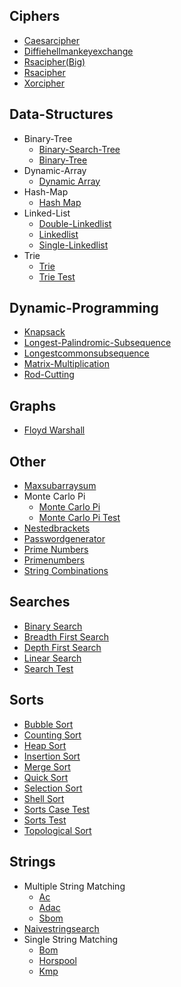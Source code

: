 
## Ciphers
  * [Caesarcipher](https://github.com/TheAlgorithms/Go/blob/master/ciphers/CaesarCipher.go)
  * [Diffiehellmankeyexchange](https://github.com/TheAlgorithms/Go/blob/master/ciphers/diffieHellmanKeyExchange.go)
  * [Rsacipher(Big)](https://github.com/TheAlgorithms/Go/blob/master/ciphers/RSAcipher(Big).go)
  * [Rsacipher](https://github.com/TheAlgorithms/Go/blob/master/ciphers/RSAcipher.go)
  * [Xorcipher](https://github.com/TheAlgorithms/Go/blob/master/ciphers/xorCipher.go)

## Data-Structures
  * Binary-Tree
    * [Binary-Search-Tree](https://github.com/TheAlgorithms/Go/blob/master/data-structures/binary-tree/binary-search-tree.go)
    * [Binary-Tree](https://github.com/TheAlgorithms/Go/blob/master/data-structures/binary-tree/binary-tree.go)
  * Dynamic-Array
    * [Dynamic Array](https://github.com/TheAlgorithms/Go/blob/master/data-structures/dynamic-array/dynamic_array.go)
  * Hash-Map
    * [Hash Map](https://github.com/TheAlgorithms/Go/blob/master/data-structures/hash-map/hash_map.go)
  * Linked-List
    * [Double-Linkedlist](https://github.com/TheAlgorithms/Go/blob/master/data-structures/linked-list/double-linkedlist.go)
    * [Linkedlist](https://github.com/TheAlgorithms/Go/blob/master/data-structures/linked-list/Linkedlist.go)
    * [Single-Linkedlist](https://github.com/TheAlgorithms/Go/blob/master/data-structures/linked-list/single-linkedlist.go)
  * Trie
    * [Trie](https://github.com/TheAlgorithms/Go/blob/master/data-structures/trie/trie.go)
    * [Trie Test](https://github.com/TheAlgorithms/Go/blob/master/data-structures/trie/trie_test.go)

## Dynamic-Programming
  * [Knapsack](https://github.com/TheAlgorithms/Go/blob/master/dynamic-programming/knapsack.go)
  * [Longest-Palindromic-Subsequence](https://github.com/TheAlgorithms/Go/blob/master/dynamic-programming/longest-palindromic-subsequence.go)
  * [Longestcommonsubsequence](https://github.com/TheAlgorithms/Go/blob/master/dynamic-programming/longestCommonSubsequence.go)
  * [Matrix-Multiplication](https://github.com/TheAlgorithms/Go/blob/master/dynamic-programming/matrix-multiplication.go)
  * [Rod-Cutting](https://github.com/TheAlgorithms/Go/blob/master/dynamic-programming/rod-cutting.go)

## Graphs
  * [Floyd Warshall](https://github.com/TheAlgorithms/Go/blob/master/graphs/floyd_warshall.go)

## Other
  * [Maxsubarraysum](https://github.com/TheAlgorithms/Go/blob/master/other/maxSubarraySum.go)
  * Monte Carlo Pi
    * [Monte Carlo Pi](https://github.com/TheAlgorithms/Go/blob/master/other/monte_carlo_pi/monte_carlo_pi.go)
    * [Monte Carlo Pi Test](https://github.com/TheAlgorithms/Go/blob/master/other/monte_carlo_pi/monte_carlo_pi_test.go)
  * [Nestedbrackets](https://github.com/TheAlgorithms/Go/blob/master/other/NestedBrackets.go)
  * [Passwordgenerator](https://github.com/TheAlgorithms/Go/blob/master/other/PasswordGenerator.go)
  * [Prime Numbers](https://github.com/TheAlgorithms/Go/blob/master/other/prime_numbers.go)
  * [Primenumbers](https://github.com/TheAlgorithms/Go/blob/master/other/PrimeNumbers.go)
  * [String Combinations](https://github.com/TheAlgorithms/Go/blob/master/other/string_combinations.go)

## Searches
  * [Binary Search](https://github.com/TheAlgorithms/Go/blob/master/searches/binary_search.go)
  * [Breadth First Search](https://github.com/TheAlgorithms/Go/blob/master/searches/breadth_first_search.go)
  * [Depth First Search](https://github.com/TheAlgorithms/Go/blob/master/searches/depth_first_search.go)
  * [Linear Search](https://github.com/TheAlgorithms/Go/blob/master/searches/linear_search.go)
  * [Search Test](https://github.com/TheAlgorithms/Go/blob/master/searches/search_test.go)

## Sorts
  * [Bubble Sort](https://github.com/TheAlgorithms/Go/blob/master/sorts/bubble_sort.go)
  * [Counting Sort](https://github.com/TheAlgorithms/Go/blob/master/sorts/counting_sort.go)
  * [Heap Sort](https://github.com/TheAlgorithms/Go/blob/master/sorts/heap_sort.go)
  * [Insertion Sort](https://github.com/TheAlgorithms/Go/blob/master/sorts/insertion_sort.go)
  * [Merge Sort](https://github.com/TheAlgorithms/Go/blob/master/sorts/merge_sort.go)
  * [Quick Sort](https://github.com/TheAlgorithms/Go/blob/master/sorts/quick_sort.go)
  * [Selection Sort](https://github.com/TheAlgorithms/Go/blob/master/sorts/selection_sort.go)
  * [Shell Sort](https://github.com/TheAlgorithms/Go/blob/master/sorts/shell_sort.go)
  * [Sorts Case Test](https://github.com/TheAlgorithms/Go/blob/master/sorts/sorts_case_test.go)
  * [Sorts Test](https://github.com/TheAlgorithms/Go/blob/master/sorts/sorts_test.go)
  * [Topological Sort](https://github.com/TheAlgorithms/Go/blob/master/sorts/topological_sort.go)

## Strings
  * Multiple String Matching
    * [Ac](https://github.com/TheAlgorithms/Go/blob/master/strings/multiple%20string%20matching/ac.go)
    * [Adac](https://github.com/TheAlgorithms/Go/blob/master/strings/multiple%20string%20matching/adac.go)
    * [Sbom](https://github.com/TheAlgorithms/Go/blob/master/strings/multiple%20string%20matching/sbom.go)
  * [Naivestringsearch](https://github.com/TheAlgorithms/Go/blob/master/strings/naiveStringSearch.go)
  * Single String Matching
    * [Bom](https://github.com/TheAlgorithms/Go/blob/master/strings/single%20string%20matching/bom.go)
    * [Horspool](https://github.com/TheAlgorithms/Go/blob/master/strings/single%20string%20matching/horspool.go)
    * [Kmp](https://github.com/TheAlgorithms/Go/blob/master/strings/single%20string%20matching/kmp.go)
